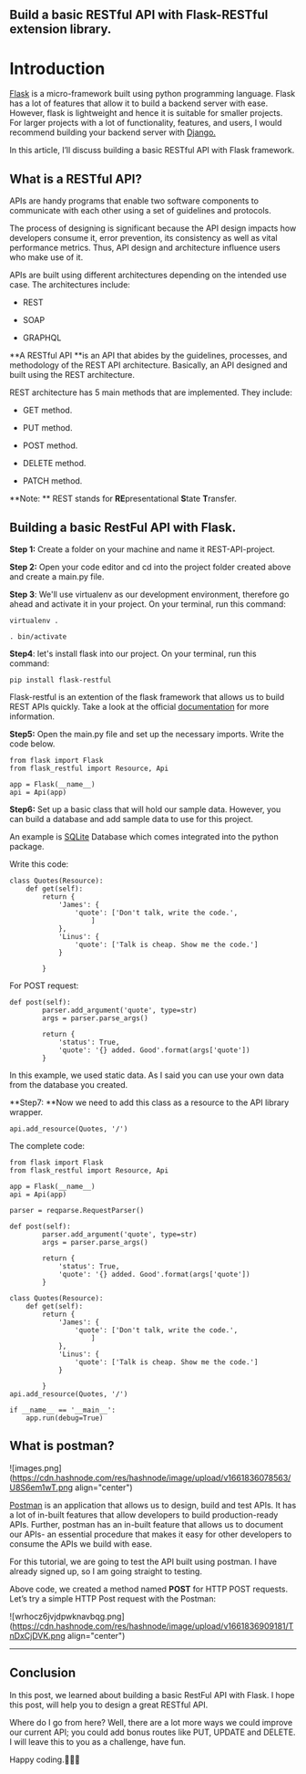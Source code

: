 ## Build a basic RESTful API with Flask-RESTful extension library.

# Introduction
[Flask](https://flask.palletsprojects.com/en/2.0.x/quickstart/) is a micro-framework built using python programming language. 
Flask has a lot of features that allow it to build a backend server with ease. However, flask is lightweight and hence it is suitable for smaller projects. For larger projects with a lot of functionality, features, and users, I would recommend building your backend server with [Django.](https://docs.djangoproject.com/en/4.1/)

In this article, I’ll discuss building a basic RESTful API with Flask framework. 

## What is a RESTful API?
APIs are handy programs that enable two software components to communicate with each other using a set of guidelines and protocols. 

The process of designing is significant because the API design impacts how developers consume it, error prevention, its consistency as well as vital performance metrics. Thus, API design and architecture influence users who make use of it.

APIs are built using different architectures depending on the intended use case. The architectures include:

- REST

- SOAP

- GRAPHQL

**A RESTful API **is an API that abides by the guidelines, processes, and methodology of the REST API architecture. Basically, an API designed and built using the REST architecture.

REST architecture has 5 main methods that are implemented. They include:

- GET method.

- PUT method.

- POST method.

- DELETE method.

- PATCH method.


**Note: ** REST stands for **RE**presentational **S**tate **T**ransfer.

## Building a basic RestFul API with Flask.
**Step 1:** Create a folder on your machine and name it REST-API-project.

 **Step 2:** Open your code editor and cd into the project folder created above and create a main.py file.
 
**Step 3**: We'll use virtualenv as our development environment, therefore go ahead and activate it in your project. On your terminal, run this command:

```
virtualenv .

. bin/activate
``` 
**Step4**: let's install flask into our project. On your terminal, run this command:

```
pip install flask-restful
``` 
Flask-restful is an extention of the flask framework that allows us to build REST APIs quickly. Take a look at the official [documentation](https://flask-restful.readthedocs.io/en/latest/) for more information.

**Step5:** Open the main.py file and set up the necessary imports. Write the code below.

```
from flask import Flask
from flask_restful import Resource, Api

app = Flask(__name__)
api = Api(app)

``` 
**Step6:** Set up a basic class that will hold our sample data. However, you can build a database and add sample data to use for this project. 

An example is [SQLite](https://www.sqlite.org/docs.html) Database which comes integrated into the python package.

Write this code:

```
class Quotes(Resource):
    def get(self):
        return {
            'James': {
                'quote': ['Don't talk, write the code.', 
                    ]
            },
            'Linus': {
                'quote': ['Talk is cheap. Show me the code.']
            }

        }
``` 
For POST request: 

```
def post(self):
        parser.add_argument('quote', type=str)
        args = parser.parse_args()

        return {
            'status': True,
            'quote': '{} added. Good'.format(args['quote'])
        }

``` 

In this example, we used static data. As I said you can use your own data from the database you created. 

**Step7: **Now we need to add this class as a resource to the API library wrapper. 


```
api.add_resource(Quotes, '/')

``` 

The complete code: 

```
from flask import Flask
from flask_restful import Resource, Api

app = Flask(__name__)
api = Api(app)

parser = reqparse.RequestParser()

def post(self):
        parser.add_argument('quote', type=str)
        args = parser.parse_args()

        return {
            'status': True,
            'quote': '{} added. Good'.format(args['quote'])
        }

class Quotes(Resource):
    def get(self):
        return {
            'James': {
                'quote': ['Don't talk, write the code.', 
                    ]
            },
            'Linus': {
                'quote': ['Talk is cheap. Show me the code.']
            }

        }
api.add_resource(Quotes, '/')

if __name__ == '__main__':
    app.run(debug=True)
``` 


## What is postman?

![images.png](https://cdn.hashnode.com/res/hashnode/image/upload/v1661836078563/U8S6em1wT.png align="center")

[Postman](https://www.postman.com/) is an application that allows us to design, build and test APIs. It has a lot of in-built features that allow developers to build production-ready APIs. Further, postman has an in-built feature that allows us to document our APIs- an essential procedure that makes it easy for other developers to consume the APIs we build with ease.

For this tutorial, we are going to test the API built using postman. I have already signed up, so I am going straight to testing. 

Above code, we created a method named **POST** for HTTP POST requests. 
Let’s try a simple HTTP Post request with the Postman:

![wrhocz6jvjdpwknavbqg.png](https://cdn.hashnode.com/res/hashnode/image/upload/v1661836909181/TnDxCjDVK.png align="center")



***
## Conclusion
In this post, we learned about building a basic RestFul API with Flask. I hope this post, will help you to design a great RESTful API.

Where do I go from here? Well, there are a lot more ways we could improve our current API; you could add bonus routes like PUT, UPDATE  and  DELETE. I will leave this to you as a challenge, have fun.

Happy coding.👨‍💻😊



























